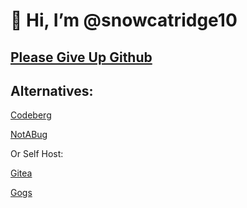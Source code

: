 # 👋 Hi, I’m @snowcatridge10

## [Please Give Up Github](https://giveupgithub.org)

## Alternatives:

[Codeberg](https://codeberg.org/)

[NotABug](https://notabug.org/)

Or Self Host:

[Gitea](https://gitea.io/)

[Gogs](https://gogs.io/)
